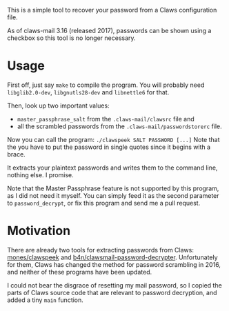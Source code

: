 This is a simple tool to recover your password from a Claws configuration file.

As of claws-mail 3.16 (released 2017), passwords can be shown using a checkbox so this tool is no longer necessary.

# Usage

First off, just say `make` to compile the program.
You will probably need `libglib2.0-dev`, `libgnutls28-dev` and `libnettle6` for that.

Then, look up two important values:

 * `master_passphrase_salt` from the `.claws-mail/clawsrc` file and
 * all the scrambled passwords from the `.claws-mail/passwordstorerc` file.

Now you can call the program:
`./clawspeek SALT PASSWORD [...]`
Note that the you have to put the password in single quotes since it begins with a brace.

It extracts your plaintext passwords and writes them to the command line, nothing else. I promise.

Note that the Master Passphrase feature is not supported by this program, as I did not need it myself.
You can simply feed it as the second parameter to `password_decrypt`, or fix this program and send me a pull request.

# Motivation

There are already two tools for extracting passwords from Claws: [mones/clawspeek](https://github.com/mones/clawspeek) and [b4n/clawsmail-password-decrypter](https://github.com/b4n/clawsmail-password-decrypter).
Unfortunately for them, Claws has changed the method for password scrambling in 2016, and neither of these programs have been updated.

I could not bear the disgrace of resetting my mail password, so I copied the parts of Claws source code that are relevant to password decryption, and added a tiny `main` function.
